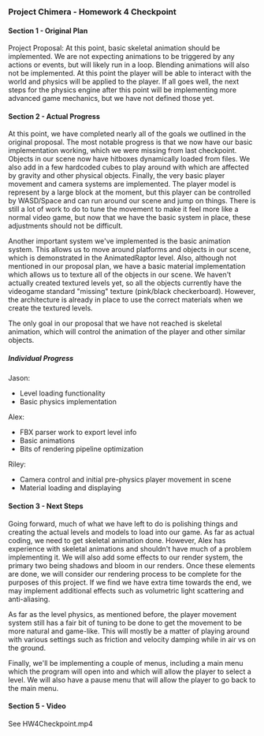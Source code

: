 ### Project Chimera - Homework 4 Checkpoint

#### Section 1 - Original Plan
Project Proposal: At this point, basic skeletal animation should be implemented. We are not expecting animations to be triggered by any actions or events, but will likely run in a loop. Blending animations will also not be implemented. At this point the player will be able to interact with the world and physics will be applied to the player. If all goes well, the next steps for the physics engine after this point will be implementing more advanced game mechanics, but we have not defined those yet.

#### Section 2 - Actual Progress
At this point, we have completed nearly all of the goals we outlined in the original proposal. The most notable progress is that we now have our basic implementation working, which we were missing from last checkpoint. Objects in our scene now have hitboxes dynamically loaded from files. We also add in a few hardcoded cubes to play around with which are affected by gravity and other physical objects. Finally, the very basic player movement and camera systems are implemented. The player model is represent by a large block at the moment, but this player can be controlled by WASD/Space and can run around our scene and jump on things. There is still a lot of work to do to tune the movement to make it feel more like a normal video game, but now that we have the basic system in place, these adjustments should not be difficult.

Another important system we've implemented is the basic animation system. This allows us to move around platforms and objects in our scene, which is demonstrated in the AnimatedRaptor level. Also, although not mentioned in our proposal plan, we have a basic material implementation which allows us to texture all of the objects in our scene. We haven't actually created textured levels yet, so all the objects currently have the videogame standard "missing" texture (pink/black checkerboard). However, the architecture is already in place to use the correct materials when we create the textured levels.

The only goal in our proposal that we have not reached is skeletal animation, which will control the animation of the player and other similar objects.

##### Individual Progress
Jason:
* Level loading functionality
* Basic physics implementation

Alex:
* FBX parser work to export level info
* Basic animations
* Bits of rendering pipeline optimization

Riley:
* Camera control and initial pre-physics player movement in scene
* Material loading and displaying

#### Section 3 - Next Steps

Going forward, much of what we have left to do is polishing things and creating the actual levels and models to load into our game. As far as actual coding, we need to get skeletal animation done. However, Alex has experience with skeletal animations and shouldn't have much of a problem implementing it. We will also add some effects to our render system, the primary two being shadows and bloom in our renders. Once these elements are done, we will consider our rendering process to be complete for the purposes of this project. If we find we have extra time towards the end, we may implement additional effects such as volumetric light scattering and anti-aliasing.

As far as the level physics, as mentioned before, the player movement system still has a fair bit of tuning to be done to get the movement to be more natural and game-like. This will mostly be a matter of playing around with various settings such as friction and velocity damping while in air vs on the ground.

Finally, we'll be implementing a couple of menus, including a main menu which the program will open into and which will allow the player to select a level. We will also have a pause menu that will allow the player to go back to the main menu.

#### Section 5 - Video
See HW4Checkpoint.mp4

